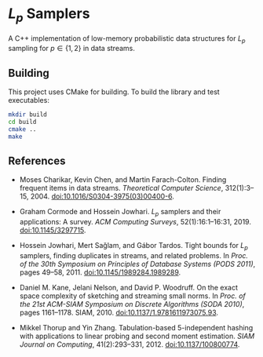 # $L_p$ Samplers

A C++ implementation of low-memory probabilistic data structures for $L_p$ sampling for $p \in \lbrace 1, 2 \rbrace$ in data streams.

## Building
This project uses CMake for building. To build the library and test executables:

```bash
mkdir build
cd build
cmake ..
make
```

## References

- Moses Charikar, Kevin Chen, and Martin Farach-Colton. Finding frequent items in data streams. *Theoretical Computer Science*, 312(1):3–15, 2004. [doi:10.1016/S0304-3975(03)00400-6](https://www.doi.org/10.1016/S0304-3975(03)00400-6).

- Graham Cormode and Hossein Jowhari. $L_p$ samplers and their applications: A survey. *ACM Computing
Surveys*, 52(1):16:1–16:31, 2019. [doi:10.1145/3297715](https://www.doi.org/10.1145/3297715).

- Hossein Jowhari, Mert Sağlam, and Gábor Tardos. Tight bounds for $L_p$ samplers, finding duplicates in streams, and related problems. In *Proc. of the 30th Symposium on Principles of Database Systems (PODS 2011)*, pages 49–58, 2011. [doi:10.1145/1989284.1989289](https://www.doi.org/10.1145/1989284.1989289).

- Daniel M. Kane, Jelani Nelson, and David P. Woodruff. On the exact space complexity of sketching and
streaming small norms. In *Proc. of the 21st ACM-SIAM Symposium on Discrete Algorithms (SODA 2010)*,
pages 1161–1178. SIAM, 2010. [doi:10.1137/1.9781611973075.93](https://www.doi.org/10.1137/1.9781611973075.93).

- Mikkel Thorup and Yin Zhang. Tabulation-based 5-independent hashing with applications to linear probing and second moment estimation. *SIAM Journal on Computing*, 41(2):293–331, 2012. [doi:10.1137/100800774](https://www.doi.org/10.1137/100800774).
